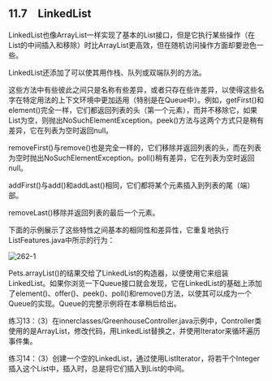 ## 11.7　LinkedList

LinkedList也像ArrayList一样实现了基本的List接口，但是它执行某些操作（在List的中间插入和移除）时比ArrayList更高效，但在随机访问操作方面却要逊色一些。

LinkedList还添加了可以使其用作栈、队列或双端队列的方法。

这些方法中有些彼此之间只是名称有些差异，或者只存在些许差异，以使得这些名字在特定用法的上下文环境中更加适用（特别是在Queue中）。例如，getFirst()和element()完全一样，它们都返回列表的头（第一个元素），而并不移除它，如果List为空，则抛出NoSuchElementException。peek()方法与这两个方式只是稍有差异，它在列表为空时返回null。

removeFirst()与remove()也是完全一样的，它们移除并返回列表的头，而在列表为空时抛出NoSuchElementException。poll()稍有差异，它在列表为空时返回null。

addFirst()与add()和addLast()相同，它们都将某个元素插入到列表的尾（端）部。

removeLast()移除并返回列表的最后一个元素。

下面的示例展示了这些特性之间基本的相同性和差异性，它重复地执行ListFeatures.java中所示的行为：

![262-1](../Images/image02972.jpeg)

Pets.arrayList()的结果交给了LinkedList的构造器，以便使用它来组装LinkedList。如果你浏览一下Queue接口就会发现，它在LinkedList的基础上添加了element()、offer()、peek()、poll()和remove()方法，以使其可以成为一个Queue的实现。Queue的完整示例将在本章稍后给出。

练习13：（3）在innerclasses/GreenhouseController.java示例中，Controller类使用的是ArrayList，修改代码，用LinkedList替换之，并使用Iterator来循环遍历事件集。

练习14：（3）创建一个空的LinkedList<Integer>，通过使用ListIterator，将若干个Integer插入这个List中，插入时，总是将它们插入到List的中间。